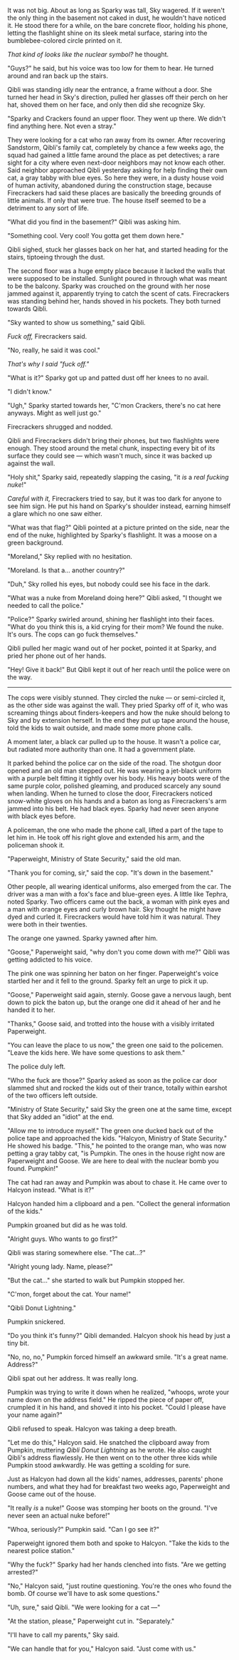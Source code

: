 It was not big. About as long as Sparky was tall, Sky wagered. If it weren't the only thing in the basement not caked in dust, he wouldn't have noticed it. He stood there for a while, on the bare concrete floor, holding his phone, letting the flashlight shine on its sleek metal surface, staring into the bumblebee-colored circle printed on it.

*That kind of looks like the nuclear symbol?* he thought.

"Guys?" he said, but his voice was too low for them to hear. He turned around and ran back up the stairs.

Qibli was standing idly near the entrance, a frame without a door. She turned her head in Sky's direction, pulled her glasses off their perch on her hat, shoved them on her face, and only then did she recognize Sky.

"Sparky and Crackers found an upper floor. They went up there. We didn't find anything here. Not even a stray."

They were looking for a cat who ran away from its owner. After recovering Sandstorm, Qibli's family cat, completely by chance a few weeks ago, the squad had gained a little fame around the place as pet detectives; a rare sight for a city where even next-door neighbors may not know each other. Said neighbor approached Qibli yesterday asking for help finding their own cat, a gray tabby with blue eyes. So here they were, in a dusty house void of human activity, abandoned during the construction stage, because Firecrackers had said these places are basically the breeding grounds of little animals. If only that were true. The house itself seemed to be a detriment to any sort of life.

"What did you find in the basement?" Qibli was asking him.

"Something cool. Very cool! You gotta get them down here."

Qibli sighed, stuck her glasses back on her hat, and started heading for the stairs, tiptoeing through the dust.

The second floor was a huge empty place because it lacked the walls that were supposed to be installed. Sunlight poured in through what was meant to be the balcony. Sparky was crouched on the ground with her nose jammed against it, apparently trying to catch the scent of cats. Firecrackers was standing behind her, hands shoved in his pockets. They both turned towards Qibli.

"Sky wanted to show us something," said Qibli.

*Fuck off,* Firecrackers said.

"No, really, he said it was cool."

*That's why I said "fuck off."*

"What is it?" Sparky got up and patted dust off her knees to no avail.

"I didn't know."

"Ugh," Sparky started towards her, "C'mon Crackers, there's no cat here anyways. Might as well just go."

Firecrackers shrugged and nodded.

Qibli and Firecrackers didn't bring their phones, but two flashlights were enough. They stood around the metal chunk, inspecting every bit of its surface they could see — which wasn't much, since it was backed up against the wall.

"Holy shit," Sparky said, repeatedly slapping the casing, "it *is* a *real fucking nuke*!"

*Careful with it,* Firecrackers tried to say, but it was too dark for anyone to see him sign. He put his hand on Sparky's shoulder instead, earning himself a glare which no one saw either.

"What was that flag?" Qibli pointed at a picture printed on the side, near the end of the nuke, highlighted by Sparky's flashlight. It was a moose on a green background.

"Moreland," Sky replied with no hesitation.

"Moreland. Is that a… another country?"

"Duh," Sky rolled his eyes, but nobody could see his face in the dark.

"What was a nuke from Moreland doing here?" Qibli asked, "I thought we needed to call the police."

"Police?" Sparky swirled around, shining her flashlight into their faces. "What do you think this is, a kid crying for their mom? We found the nuke. It's ours. The cops can go fuck themselves."

Qibli pulled her magic wand out of her pocket, pointed it at Sparky, and pried her phone out of her hands.

"Hey! Give it back!" But Qibli kept it out of her reach until the police were on the way.

---

The cops were visibly stunned. They circled the nuke — or semi-circled it, as the other side was against the wall. They pried Sparky off of it, who was screaming things about finders-keepers and how the nuke should belong to Sky and by extension herself. In the end they put up tape around the house, told the kids to wait outside, and made some more phone calls.

A moment later, a black car pulled up to the house. It wasn't a police car, but radiated more authority than one. It had a government plate.

It parked behind the police car on the side of the road. The shotgun door opened and an old man stepped out. He was wearing a jet-black uniform with a purple belt fitting it tightly over his body. His heavy boots were of the same purple color, polished gleaming, and produced scarcely any sound when landing. When he turned to close the door, Firecrackers noticed snow-white gloves on his hands and a baton as long as Firecrackers's arm jammed into his belt. He had black eyes. Sparky had never seen anyone with black eyes before.

A policeman, the one who made the phone call, lifted a part of the tape to let him in. He took off his right glove and extended his arm, and the policeman shook it.

"Paperweight, Ministry of State Security," said the old man.

"Thank you for coming, sir," said the cop. "It's down in the basement."

Other people, all wearing identical uniforms, also emerged from the car. The driver was a man with a fox's face and blue-green eyes. A little like Tephra, noted Sparky. Two officers came out the back, a woman with pink eyes and a man with orange eyes and curly brown hair. Sky thought he might have dyed and curled it. Firecrackers would have told him it was natural. They were both in their twenties.

The orange one yawned. Sparky yawned after him.

"Goose," Paperweight said, "why don't you come down with me?" Qibli was getting addicted to his voice.

The pink one was spinning her baton on her finger. Paperweight's voice startled her and it fell to the ground. Sparky felt an urge to pick it up.

"Goose," Paperweight said again, sternly. Goose gave a nervous laugh, bent down to pick the baton up, but the orange one did it ahead of her and he handed it to her.

"Thanks," Goose said, and trotted into the house with a visibly irritated Paperweight.

"You can leave the place to us now," the green one said to the policemen. "Leave the kids here. We have some questions to ask them."

The police duly left.

"Who the fuck are those?" Sparky asked as soon as the police car door slammed shut and rocked the kids out of their trance, totally within earshot of the two officers left outside.

"Ministry of State Security," said Sky the green one at the same time, except that Sky added an "idiot" at the end.

"Allow me to introduce myself." The green one ducked back out of the police tape and approached the kids. "Halcyon, Ministry of State Security." He showed his badge. "This," he pointed to the orange man, who was now petting a gray tabby cat, "is Pumpkin. The ones in the house right now are Paperweight and Goose. We are here to deal with the nuclear bomb you found. Pumpkin!"

The cat had ran away and Pumpkin was about to chase it. He came over to Halcyon instead. "What is it?"

Halcyon handed him a clipboard and a pen. "Collect the general information of the kids."

Pumpkin groaned but did as he was told.

"Alright guys. Who wants to go first?"

Qibli was staring somewhere else. "The cat…?"

"Alright young lady. Name, please?"

"But the cat…" she started to walk but Pumpkin stopped her.

"C'mon, forget about the cat. Your name!"

"Qibli Donut Lightning."

Pumpkin snickered.

"Do you think it's funny?" Qibli demanded. Halcyon shook his head by just a tiny bit.

"No, no, no," Pumpkin forced himself an awkward smile. "It's a great name. Address?"

Qibli spat out her address. It was really long.

Pumpkin was trying to write it down when he realized, "whoops, wrote your name down on the address field." He ripped the piece of paper off, crumpled it in his hand, and shoved it into his pocket. "Could I please have your name again?"

Qibli refused to speak. Halcyon was taking a deep breath.

"Let me do this," Halcyon said. He snatched the clipboard away from Pumpkin, muttering *Qibli Donut Lightning* as he wrote. He also caught Qibli's address flawlessly. He then went on to the other three kids while Pumpkin stood awkwardly. He was getting a scolding for sure.

Just as Halcyon had down all the kids' names, addresses, parents' phone numbers, and what they had for breakfast two weeks ago, Paperweight and Goose came out of the house.

"It really *is* a nuke!" Goose was stomping her boots on the ground. "I've never seen an actual nuke before!"

"Whoa, seriously?" Pumpkin said. "Can I go see it?"

Paperweight ignored them both and spoke to Halcyon. "Take the kids to the nearest police station."

"Why the fuck?" Sparky had her hands clenched into fists. "Are we getting arrested?"

"No," Halcyon said, "just routine questioning. You're the ones who found the bomb. Of course we'll have to ask some questions."

"Uh, sure," said Qibli. "We were looking for a cat —"

"At the station, please," Paperweight cut in. "Separately."

"I'll have to call my parents," Sky said.

"We can handle that for you," Halcyon said. "Just come with us."
